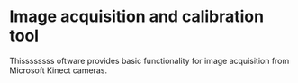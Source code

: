 <h1>Image acquisition and calibration tool</h1>

Thissssssss oftware provides basic functionality for image acquisition from Microsoft Kinect cameras.
